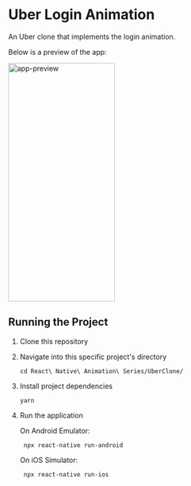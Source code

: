 # Uber Login Animation

An Uber clone that implements the login animation.

Below is a preview of the app:

<img alt="app-preview" src="https://i.ibb.co/THZ2tc7/uberclone.gif" height="480" width="215" />

## Running the Project

1.  Clone this repository
2.  Navigate into this specific project's directory

        cd React\ Native\ Animation\ Series/UberClone/

3.  Install project dependencies

        yarn

4.  Run the application

    On Android Emulator:

         npx react-native run-android

    On iOS Simulator:

         npx react-native run-ios
